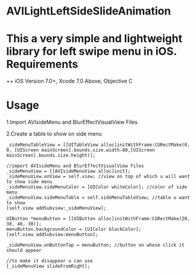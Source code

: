 # AVILightLeftSideSlideAnimation
This a very simple and lightweight library for left swipe menu in iOS. 
Requirements
================
++ iOS Version 7.0+,  Xcode 7.0 Above, Objective C

Usage
================
1.Import AVIsideMenu and BlurEffectVisualView Files
  
2.Create a table to show on side menu

    _sideMenuTableView = [[UITableView alloc]initWithFrame:CGRectMake(0, 0, [UIScreen mainScreen].bounds.size.width-80,[UIScreen mainScreen].bounds.size.height)];
    
    //import AVIsideMenu and BlurEffectVisualView Files
    _sideMenuView = [[AVIsideMenuView alloc]init];
    _sideMenuView.onView = self.view; //view on top of which u will want to show side menu
    _sideMenuView.sideMenuColor = [UIColor whiteColor]; //color of side menu
    _sideMenuView.sideMenuTable = self.sideMenuTableView; //table u want to show
    [self.view addSubview:_sideMenuView]; 
    
    UIButton *menuButton = [[UIButton alloc]initWithFrame:CGRectMake(20, 30, 40, 30)];
    menuButton.backgroundColor = [UIColor blackColor];
    [self.view addSubview:menuButton];
    
    _sideMenuView.onButtonTap = menuButton; //button on whose click it should appear
    
    //to make it disappear u can use
    [_sideMenuView slideFromRight];
